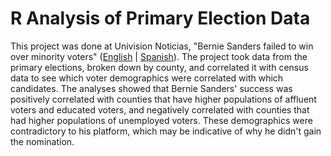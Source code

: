 # R Analysis of Primary Election Data

This project was done at Univision Noticias, "Bernie Sanders failed to win over minority voters" ([English](http://www.univision.com/univision-news/united-states/data-analysis-bernie-sanders-failed-to-win-over-minority-voters) | [Spanish](http://www.univision.com/noticias/univision-data/sanders-no-convencio-a-los-sectores-mas-desprotegidos-que-el-dijo-representar)). The project took data from the primary elections, broken down by county, and correlated it with census data to see which voter demographics were correlated with which candidates. The analyses showed that Bernie Sanders' success was positively correlated with counties that have higher populations of affluent voters and educated voters, and negatively correlated with counties that had higher populations of unemployed voters. These demographics were contradictory to his platform, which may be indicative of why he didn't gain the nomination. 
